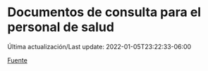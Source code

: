# Documentos de consulta para el personal de salud

Última actualización/Last update: 2022-01-05T23:22:33-06:00

 [Fuente](https://coronavirus.gob.mx/personal-de-salud/documentos-de-consulta/)
